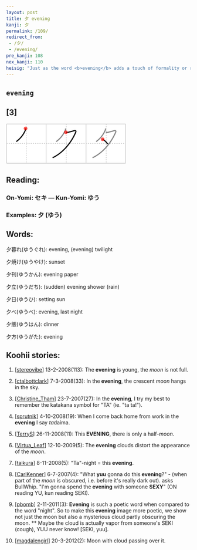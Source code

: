 ```yaml
---
layout: post
title: 夕 evening
kanji: 夕
permalink: /109/
redirect_from:
 - /夕/
 - /evening/
pre_kanji: 108
nex_kanji: 110
heisig: "Just as the word <b>evening</b> adds a touch of formality or romanticism to the ordinary word &quot;night,&quot; so the kanji for <b>evening</b> takes the ordinary looking <i>moon</i> in the night sky and has a cloud pass over it (as we saw in the last frame)."
---
```


## `evening`

## [3]

<div class="stroke"><img src="../images/E5A495.png" /></div>

## Reading:

### On-Yomi: セキ &mdash; Kun-Yomi: ゆう

### Examples: 夕 (ゆう)

## Words:

夕暮れ(ゆうぐれ): evening, (evening) twilight

夕焼け(ゆうやけ): sunset

夕刊(ゆうかん): evening paper

夕立(ゆうだち): (sudden) evening shower (rain)

夕日(ゆうひ): setting sun

夕べ(ゆうべ): evening, last night

夕飯(ゆうはん): dinner

夕方(ゆうがた): evening

## Koohii stories:

1) [<a href="http://kanji.koohii.com/profile/stereovibe">stereovibe</a>] 13-2-2008(113): The<strong> evening</strong> is young, the <em>moon</em> is not full. 

2) [<a href="http://kanji.koohii.com/profile/ctalbottclark">ctalbottclark</a>] 7-3-2008(33): In the<strong> evening</strong>, the crescent <em>moon</em> hangs in the sky. 

3) [<a href="http://kanji.koohii.com/profile/Christine_Tham">Christine_Tham</a>] 23-7-2007(27): In the<strong> evening</strong>, I try my best to remember the katakana symbol for &quot;TA&quot; (ie. &quot;ta ta!&quot;). 

4) [<a href="http://kanji.koohii.com/profile/sprutnik">sprutnik</a>] 4-10-2008(19): When I come back home from work in the<strong> evening</strong> I say <em>ta</em>daima. 

5) [<a href="http://kanji.koohii.com/profile/TerryS">TerryS</a>] 26-11-2008(11): This<strong> EVENING</strong>, there is only a half-<em>moon</em>. 

6) [<a href="http://kanji.koohii.com/profile/Virtua_Leaf">Virtua_Leaf</a>] 12-10-2009(5): The<strong> evening</strong> clouds distort the appearance of the <em>moon</em>. 

7) [<a href="http://kanji.koohii.com/profile/taikura">taikura</a>] 8-11-2008(5): &quot;Ta&quot;-night = this<strong> evening</strong>. 

8) [<a href="http://kanji.koohii.com/profile/CarlKenner">CarlKenner</a>] 6-7-2007(4): &quot;What <strong>yuu</strong> gonna do this<strong> evening</strong>?&quot; - (when part of the <em>moon</em> is obscured, i.e. before it&#039;s really dark out). asks BullWhip. &quot;I&#039;m gonna spend the<strong> evening</strong> with someone <strong>SEXY</strong>&quot; (ON reading YU, kun reading SEKI). 

9) [<a href="http://kanji.koohii.com/profile/pbomb">pbomb</a>] 2-11-2011(3): <strong>Evening</strong> is such a poetic word when compared to the word &quot;night&quot;. So to make this<strong> evening</strong> image more poetic, we show not just the moon but also a mysterious cloud partly obscuring the moon. ** Maybe the cloud is actually vapor from someone&#039;s SEKI (cough), YUU never know! [SEKI, yuu]. 

10) [<a href="http://kanji.koohii.com/profile/magdalengirl">magdalengirl</a>] 20-3-2012(2): Moon with cloud passing over it. 
